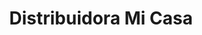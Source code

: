---
title: "Distribuidora Mi Casa"
url: /ciudad-guayana-puerto-ordaz/distribuidora-mi-casa/
shop: mayorista
---